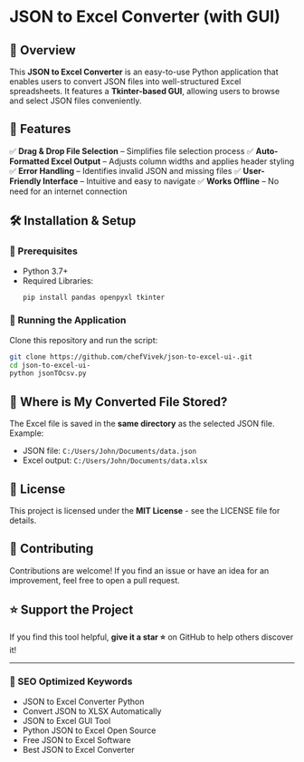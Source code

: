 # JSON to Excel Converter (with GUI)

## 📌 Overview
This **JSON to Excel Converter** is an easy-to-use Python application that enables users to convert JSON files into well-structured Excel spreadsheets. It features a **Tkinter-based GUI**, allowing users to browse and select JSON files conveniently.

## 🚀 Features
✅ **Drag & Drop File Selection** – Simplifies file selection process
✅ **Auto-Formatted Excel Output** – Adjusts column widths and applies header styling
✅ **Error Handling** – Identifies invalid JSON and missing files
✅ **User-Friendly Interface** – Intuitive and easy to navigate
✅ **Works Offline** – No need for an internet connection

## 🛠 Installation & Setup
### **🔹 Prerequisites**
- Python 3.7+
- Required Libraries:
  ```sh
  pip install pandas openpyxl tkinter
  ```

### **🔹 Running the Application**
Clone this repository and run the script:
```sh
git clone https://github.com/chefVivek/json-to-excel-ui-.git
cd json-to-excel-ui-
python jsonTOcsv.py
```

## 📂 Where is My Converted File Stored?
The Excel file is saved in the **same directory** as the selected JSON file. Example:
- JSON file: `C:/Users/John/Documents/data.json`
- Excel output: `C:/Users/John/Documents/data.xlsx`

## 📜 License
This project is licensed under the **MIT License** - see the LICENSE file for details.

## 🤝 Contributing
Contributions are welcome! If you find an issue or have an idea for an improvement, feel free to open a pull request.

## ⭐ Support the Project
If you find this tool helpful, **give it a star ⭐** on GitHub to help others discover it!

---
### **🔎 SEO Optimized Keywords**
- JSON to Excel Converter Python
- Convert JSON to XLSX Automatically
- JSON to Excel GUI Tool
- Python JSON to Excel Open Source
- Free JSON to Excel Software
- Best JSON to Excel Converter

